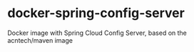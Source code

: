 # docker-spring-config-server
Docker image with Spring Cloud Config Server, based on the acntech/maven image
